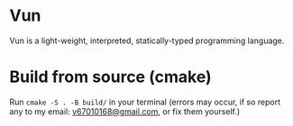 # Vun
Vun is a light-weight, interpreted, statically-typed programming language. 
# Build from source (cmake)
Run <code>cmake -S . -B build/</code> in your terminal (errors may occur, if so report any to my email: v67010168@gmail.com, or fix them yourself.)


